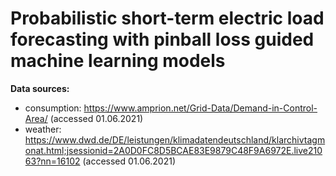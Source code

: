 # Probabilistic short-term electric load forecasting with pinball loss guided machine learning models

**Data sources:**
- consumption: https://www.amprion.net/Grid-Data/Demand-in-Control-Area/ (accessed 01.06.2021)
- weather: https://www.dwd.de/DE/leistungen/klimadatendeutschland/klarchivtagmonat.html;jsessionid=2A0D0FC8D5BCAE83E9879C48F9A6972E.live21063?nn=16102 (accessed 01.06.2021)
